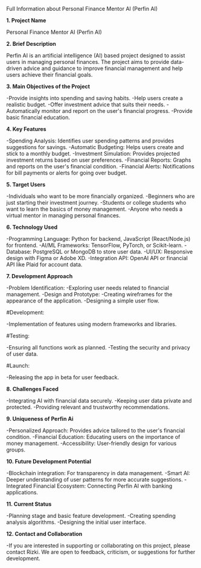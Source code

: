 Full Information about Personal Finance Mentor AI (Perfin AI)

**1. Project Name**

Personal Finance Mentor AI (Perfin AI)

**2. Brief Description**

Perfin AI is an artificial intelligence (AI) based project designed to assist users in managing personal finances. The project aims to provide data-driven advice and guidance to improve financial management and help users achieve their financial goals.

**3. Main Objectives of the Project**

-Provide insights into spending and saving habits.
-Help users create a realistic budget.
-Offer investment advice that suits their needs.
-Automatically monitor and report on the user's financial progress.
-Provide basic financial education.

**4. Key Features**

-Spending Analysis: Identifies user spending patterns and provides suggestions for savings.
-Automatic Budgeting: Helps users create and stick to a monthly budget.
-Investment Simulation: Provides projected investment returns based on user preferences.
-Financial Reports: Graphs and reports on the user's financial condition.
-Financial Alerts: Notifications for bill payments or alerts for going over budget.

**5. Target Users**

-Individuals who want to be more financially organized.
-Beginners who are just starting their investment journey.
-Students or college students who want to learn the basics of money management.
-Anyone who needs a virtual mentor in managing personal finances.

**6. Technology Used**

-Programming Language: Python for backend, JavaScript (React/Node.js) for frontend.
-AI/ML Frameworks: TensorFlow, PyTorch, or Scikit-learn.
-Database: PostgreSQL or MongoDB to store user data.
-UI/UX: Responsive design with Figma or Adobe XD.
-Integration API: OpenAI API or financial API like Plaid for account data.

**7. Development Approach**

-Problem Identification:
-Exploring user needs related to financial management.
-Design and Prototype:
-Creating wireframes for the appearance of the application.
-Designing a simple user flow.

#Development:

-Implementation of features using modern frameworks and libraries.

#Testing:

-Ensuring all functions work as planned.
-Testing the security and privacy of user data.

#Launch:

-Releasing the app in beta for user feedback.

**8. Challenges Faced**

-Integrating AI with financial data securely.
-Keeping user data private and protected.
-Providing relevant and trustworthy recommendations.

**9. Uniqueness of Perfin Ai**

-Personalized Approach: Provides advice tailored to the user's financial condition.
-Financial Education: Educating users on the importance of money management.
-Accessibility: User-friendly design for various groups.

**10. Future Development Potential**

-Blockchain integration: For transparency in data management.
-Smart AI: Deeper understanding of user patterns for more accurate suggestions.
-Integrated Financial Ecosystem: Connecting Perfin AI with banking applications.

**11. Current Status**

-Planning stage and basic feature development.
-Creating spending analysis algorithms.
-Designing the initial user interface.

**12. Contact and Collaboration**

-If you are interested in supporting or collaborating on this project, please contact Rizki. We are open to feedback, criticism, or suggestions for further development.
